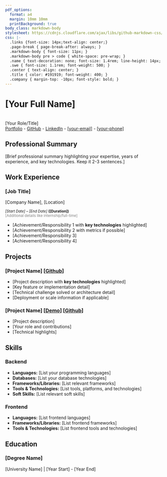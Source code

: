```yaml
---
pdf_options:
  format: a4
  margin: 10mm 10mm
  printBackground: true
body_class: markdown-body
stylesheet: https://cdnjs.cloudflare.com/ajax/libs/github-markdown-css/2.10.0/github-markdown.min.css
css: |-
  .links {font-size: 14px;text-align: center;}
  .page-break { page-break-after: always; }
  .markdown-body { font-size: 11px; }
  .markdown-body pre > code { white-space: pre-wrap; }
  .name { text-decoration: none; font-size: 1.4rem; line-height: 14px; }
  .swe { font-size: 1.1rem; font-weight: 500; }
  .center { text-align: center; }
  .title { color: #191919; font-weight: 400; }
  .company { margin-top: -10px; font-style: bold; }
---
```

# <div class="center name">[Your Full Name]</div>

<br/>
<div class="center swe">[Your Role/Title]</div>

<div class="links">
<a href="[Portfolio URL]" class="link">Portfolio</a> -
<a href="[GitHub URL]" class="link">GitHub</a> -
<a href="[LinkedIn URL]" class="link">LinkedIn</a> -
<a href="mailto:[your-email]" class="link">[your-email]</a> -
<a href="tel:[your-phone]" class="link">[your-phone]</a></div>

## <div class="title h1">Professional Summary</div>

[Brief professional summary highlighting your expertise, years of experience, and key technologies. Keep it 2-3 sentences.]

## <div class="title">Work Experience</div>

### [Job Title]

<div class="company">[Company Name], [Location]</div>

<small>_[Start Date] – [End Date]_ **([Duration])**</small><br/>
<small><span style="color:gray">[Additional details like internship/full-time]</span></small>

- [Achievement/Responsibility 1 with **key technologies** highlighted]
- [Achievement/Responsibility 2 with metrics if possible]
- [Achievement/Responsibility 3]
- [Achievement/Responsibility 4]

## <div class="title">Projects</div>

### [Project Name] [<a href="[project-url]" class="link">Github</a>]

- [Project description with **key technologies** highlighted]
- [Key feature or implementation detail]
- [Technical challenge solved or architecture detail]
- [Deployment or scale information if applicable]

### [Project Name] [<a href="[project-url]" class="link">Demo</a>] [<a href="[github-url]" class="link">Github</a>]

- [Project description]
- [Your role and contributions]
- [Technical highlights]

<!-- NOTE: This is used for page breaks comment out if no need for page break -->
<div class="page-break"></div>

## <div class="title">Skills</div>

### Backend

- **Languages:** [List your programming languages]
- **Databases:** [List your database technologies]
- **Frameworks/Libraries:** [List relevant frameworks]
- **Tools & Technologies:** [List tools, platforms, and technologies]
- **Soft Skills:** [List relevant soft skills]

### Frontend

- **Languages:** [List frontend languages]
- **Frameworks/Libraries:** [List frontend frameworks]
- **Tools & Technologies:** [List frontend tools and technologies]

## <div class="title">Education</div>

### [Degree Name]

[University Name] | [Year Start] - [Year End]